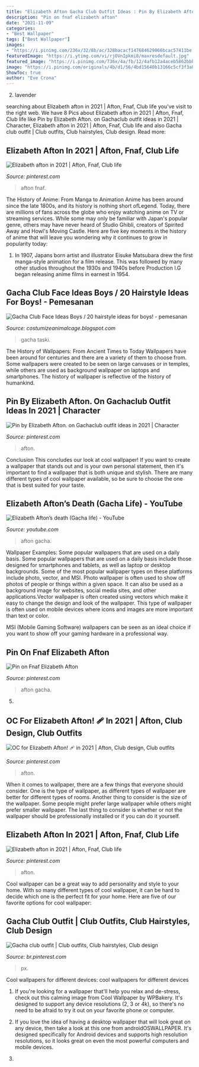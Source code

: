 ```yaml
---
title: "Elizabeth Afton Gacha Club Outfit Ideas : Pin By Elizabeth Afton. On Gachaclub Outfit Ideas In 2021"
description: "Pin on fnaf elizabeth afton"
date: "2021-11-09"
categories:
- "Best Wallpaper"
tags: ["Best Wallpaper"]
images:
- "https://i.pinimg.com/236x/32/8b/ac/328bacacf147684629066bcac57411be.jpg?nii=t"
featuredImage: "https://i.ytimg.com/vi/rjOVnIpkmi8/maxresdefault.jpg"
featured_image: "https://i.pinimg.com/736x/4a/fb/12/4afb12a4aceb5862bbb88c72b5018546.jpg"
image: "https://i.pinimg.com/originals/4b/d1/56/4bd15640b13166c5cf3f3a89fef87f6b.jpg"
ShowToc: true
author: "Eve Crona"
---
```



2. lavender 

	

		
searching about Elizabeth afton in 2021 | Afton, Fnaf, Club life you've visit to the right web. We have 8 Pics about Elizabeth afton in 2021 | Afton, Fnaf, Club life like Pin by Elizabeth Afton. on Gachaclub outfit ideas in 2021 | Character, Elizabeth afton in 2021 | Afton, Fnaf, Club life and also Gacha club outfit | Club outfits, Club hairstyles, Club design. Read more:
		
    
## Elizabeth Afton In 2021 | Afton, Fnaf, Club Life

<img loading=lazy src="https://i.pinimg.com/originals/4b/d1/56/4bd15640b13166c5cf3f3a89fef87f6b.jpg" onerror="this.onerror=null;this.src='https://tse3.mm.bing.net/th?id=OIP.emmd3-38vfL_Td4kxWloEgHaM7&amp;pid=15.1';" alt="Elizabeth afton in 2021 | Afton, Fnaf, Club life">

_Source: pinterest.com_

>afton fnaf. 

	

The History of Anime: From Manga to Animation
Anime has been around since the late 1800s, and its history is nothing short ofLegend. Today, there are millions of fans across the globe who enjoy watching anime on TV or streaming services. While some may only be familiar with Japan's popular genre, others may have never heard of Studio Ghibli, creators of Spirited Away and Howl's Moving Castle. Here are five key moments in the history of anime that will leave you wondering why it continues to grow in popularity today:
1) In 1907, Japans born artist and illustrator Eisuke Matsubara drew the first manga-style animation for a film release. This was followed by many other studios throughout the 1930s and 1940s before Production I.G began releasing anime films in earnest in 1954.

    
## Gacha Club Face Ideas Boys / 20 Hairstyle Ideas For Boys! - Pemesanan

<img loading=lazy src="https://preview.redd.it/6qbpuxhghg951.jpg?auto=webp&amp;s=254fdcac17000690d6acd9c5687da7b5c4e6898f" onerror="this.onerror=null;this.src='https://tse1.mm.bing.net/th?id=OIP.4hJrsaQHXXMbJMXK6ChSMwHaEo&amp;pid=15.1';" alt="Gacha Club Face Ideas Boys / 20 hairstyle ideas for boys! - pemesanan">

_Source: costumizeanimalcage.blogspot.com_

>gacha taski. 

	

The History of Wallpapers: From Ancient Times to Today
Wallpapers have been around for centuries and there are a variety of them to choose from. Some wallpapers were created to be seen on large canvases or in temples, while others are used as background wallpaper on laptops and smartphones. The history of wallpaper is reflective of the history of humankind.

    
## Pin By Elizabeth Afton. On Gachaclub Outfit Ideas In 2021 | Character

<img loading=lazy src="https://i.pinimg.com/originals/00/99/0d/00990dbd78f124d0279005449c358e63.jpg" onerror="this.onerror=null;this.src='https://tse4.mm.bing.net/th?id=OIP.fkUqBVIgcS5hjVFvCW6OvwHaF8&amp;pid=15.1';" alt="Pin by Elizabeth Afton. on Gachaclub outfit ideas in 2021 | Character">

_Source: pinterest.com_

>afton. 

	

Conclusion
This concludes our look at cool wallpaper! If you want to create a wallpaper that stands out and is your own personal statement, then it's important to find a wallpaper that is both unique and stylish. There are many different types of cool wallpaper available, so be sure to choose the one that is best suited for your taste.

    
## Elizabeth Afton’s Death (Gacha Life) - YouTube

<img loading=lazy src="https://i.ytimg.com/vi/rjOVnIpkmi8/maxresdefault.jpg" onerror="this.onerror=null;this.src='https://tse4.mm.bing.net/th?id=OIP.GZwB34QB94wCbaxRqfvTXAHaEK&amp;pid=15.1';" alt="Elizabeth Afton’s death (Gacha life) - YouTube">

_Source: youtube.com_

>afton gacha. 

	

Wallpaper Examples: Some popular wallpapers that are used on a daily basis.
Some popular wallpapers that are used on a daily basis include those designed for smartphones and tablets, as well as laptop or desktop backgrounds. Some of the most popular wallpaper types on these platforms include photo, vector, and MSI. 
Photo wallpaper is often used to show off photos of people or things within a given space. It can also be used as a background image for websites, social media sites, and other applications.Vector wallpaper is often created using vectors which make it easy to change the design and look of the wallpaper. This type of wallpaper is often used on mobile devices where icons and images are more important than text or color. 

MSI (Mobile Gaming Software) wallpapers can be seen as an ideal choice if you want to show off your gaming hardware in a professional way.

    
## Pin On Fnaf Elizabeth Afton

<img loading=lazy src="https://i.pinimg.com/736x/e6/7c/b0/e67cb00be695d74f00fbbea86a25bb66.jpg" onerror="this.onerror=null;this.src='https://tse3.mm.bing.net/th?id=OIP.BKYxlxwSWnqJgq8l2H3qSAHaFj&amp;pid=15.1';" alt="Pin on Fnaf Elizabeth Afton">

_Source: pinterest.com_

>afton gacha. 

	

5.

    
## OC For Elizabeth Afton! 🩹 In 2021 | Afton, Club Design, Club Outfits

<img loading=lazy src="https://i.pinimg.com/236x/32/8b/ac/328bacacf147684629066bcac57411be.jpg?nii=t" onerror="this.onerror=null;this.src='https://tse2.mm.bing.net/th?id=OIP.8UwnKPosWqQTUHCnkbrQtwAAAA&amp;pid=15.1';" alt="OC for Elizabeth Afton! 🩹 in 2021 | Afton, Club design, Club outfits">

_Source: pinterest.com_

>afton. 

	

When it comes to wallpaper, there are a few things that everyone should consider. One is the type of wallpaper, as different types of wallpaper are better for different types of rooms. Another thing to consider is the size of the wallpaper. Some people might prefer large wallpaper while others might prefer smaller wallpaper. The last thing to consider is whether or not the wallpaper should be professionally installed or if you can do it yourself.

    
## Elizabeth Afton In 2021 | Afton, Fnaf, Club Life

<img loading=lazy src="https://i.pinimg.com/236x/e2/6e/fc/e26efc48e7de3d9080aec903026ba506.jpg?nii=t" onerror="this.onerror=null;this.src='https://tse2.mm.bing.net/th?id=OIP.opsPPlRRvnO6iYI8CDYLkgAAAA&amp;pid=15.1';" alt="Elizabeth afton in 2021 | Afton, Fnaf, Club life">

_Source: pinterest.com_

>afton. 

	

Cool wallpaper can be a great way to add personality and style to your home. With so many different types of cool wallpaper, it can be hard to decide which one is the perfect fit for your home. Here are five of our favorite options for cool wallpaper: 

    
## Gacha Club Outfit | Club Outfits, Club Hairstyles, Club Design

<img loading=lazy src="https://i.pinimg.com/736x/4a/fb/12/4afb12a4aceb5862bbb88c72b5018546.jpg" onerror="this.onerror=null;this.src='https://tse3.mm.bing.net/th?id=OIP.2sIucUgACgcdTOs8-N8LiwHaHa&amp;pid=15.1';" alt="Gacha club outfit | Club outfits, Club hairstyles, Club design">

_Source: br.pinterest.com_

>px. 

	

Cool wallpapers for different devices:
cool wallpapers for different devices 

1. If you're looking for a wallpaper that'll help you relax and de-stress, check out this calming image from Cool Wallpaper by WPBakery. It's designed to support any device resolutions (2, 3 or 4k), so there's no need to be afraid to try it out on your favorite phone or computer.

2. If you love the idea of having a desktop wallpaper that will look great on any device, then take a look at this one from androidOSWALLPAPER. It's designed specifically for Android devices and supports high resolution resolutions, so it looks great on even the most powerful computers and mobile devices.

3.

